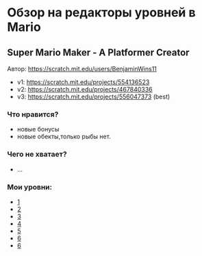 # Обзор на редакторы уровней в Mario

## Super Mario Maker - A Platformer Creator

Автор: https://scratch.mit.edu/users/BenjaminWins11

 - v1: https://scratch.mit.edu/projects/554136523
 - v2: https://scratch.mit.edu/projects/467840336
 - v3: https://scratch.mit.edu/projects/556047373 (best)

### Что нравится?

- новые бонусы
- новые обекты,только рыбы нет.

### Чего не хватает?

- ...

### Мои уровни:

- [1](super-mario-maker-3/world-1)
- [2](super-mario-maker-3/world-2)
- [3](super-mario-maker-3/world-3)
- [4](super-mario-maker-3/world-4)
- [5](super-mario-maker-3/world-5)
- [6](super-mario-maker-3/world-6)
- [6](super-mario-maker-3/world-7)
